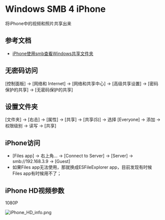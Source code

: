 # Windows SMB 4 iPhone

将iPhone中的视频和照片共享出来

## 参考文档

* [iPhone使用smb查看Windows共享文件夹](https://blog.csdn.net/XYCDMJ/article/details/106958870)

## 无密码访问

[控制面板] -> [网络和 Internet] -> [网络和共享中心] -> [高级共享设置] -> [密码保护的共享] -> [无密码保护的共享]

## 设置文件夹

[文件夹] -> [右击] -> [属性] -> [共享] -> [共享(S)] -> 选择 [Everyone] -> 添加 -> 权限级别 -> 读写 -> [共享]

## iPhone访问

* [Files app] -> 右上角... -> [Connect to Server] -> [Server] -> smb://192.168.3.9 -> [Guest]
* 如果Files app无法使用，那就换成ESFileExplorer app，目前发现有时候Files app有时候用不了；

## iPhone HD视频参数

1080P

![iPhone_HD_info.png](images/iPhone_HD_info.png)

